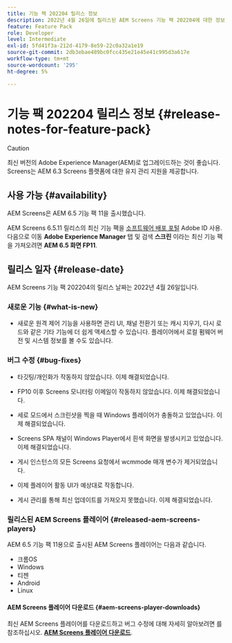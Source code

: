 ```yaml
---
title: 기능 팩 202204 릴리스 정보
description: 2022년 4월 26일에 릴리스된 AEM Screens 기능 팩 202204에 대한 정보를 얻으려면 이 페이지를 따르십시오.
feature: Feature Pack
role: Developer
level: Intermediate
exl-id: 5fd41f3a-212d-4179-8e59-22c0a32a1e19
source-git-commit: 2db3ebae489bc0fcc435e21e45e41c995d3a617e
workflow-type: tm+mt
source-wordcount: '295'
ht-degree: 5%

---
```


# 기능 팩 202204 릴리스 정보 {#release-notes-for-feature-pack}

>[!CAUTION]
>최신 버전의 Adobe Experience Manager(AEM)로 업그레이드하는 것이 좋습니다. Screens는 AEM 6.3 Screens 플랫폼에 대한 유지 관리 지원을 제공합니다.

## 사용 가능 {#availability}

AEM Screens은 AEM 6.5 기능 팩 11을 출시했습니다.

AEM Screens 6.5.11 릴리스의 최신 기능 팩을 [소프트웨어 배포 포털](https://experience.adobe.com/#/downloads/content/software-distribution/en/aem.html) Adobe ID 사용. 다음으로 이동 **Adobe Experience Manager** 탭 및 검색 **스크린** 이라는 최신 기능 팩을 가져오려면 **AEM 6.5 화면 FP11**.

## 릴리스 일자 {#release-date}

AEM Screens 기능 팩 202204의 릴리스 날짜는 2022년 4월 26일입니다.

### 새로운 기능 {#what-is-new}

* 새로운 원격 제어 기능을 사용하면 관리 UI, 채널 전환기 또는 캐시 지우기, 다시 로드와 같은 기타 기능에 더 쉽게 액세스할 수 있습니다. 플레이어에서 로컬 펌웨어 버전 및 시스템 정보를 볼 수도 있습니다.

### 버그 수정 {#bug-fixes}

* 타깃팅/개인화가 작동하지 않았습니다. 이제 해결되었습니다.

* FP10 이후 Screens 모니터링 이메일이 작동하지 않았습니다. 이제 해결되었습니다.

* 세로 모드에서 스크린샷을 찍을 때 Windows 플레이어가 충돌하고 있었습니다. 이제 해결되었습니다.

* Screens SPA 채널이 Windows Player에서 흰색 화면을 발생시키고 있었습니다. 이제 해결되었습니다.

* 게시 인스턴스의 모든 Screens 요청에서 wcmmode 매개 변수가 제거되었습니다.

* 이제 플레이어 활동 UI가 예상대로 작동합니다.

* 게시 관리를 통해 최신 업데이트를 가져오지 못했습니다. 이제 해결되었습니다.

### 릴리스된 AEM Screens 플레이어 {#released-aem-screens-players}

AEM 6.5 기능 팩 11용으로 출시된 AEM Screens 플레이어는 다음과 같습니다.

* 크롬OS
* Windows
* 티젠
* Android
* Linux

#### AEM Screens 플레이어 다운로드  {#aem-screens-player-downloads}

최신 AEM Screens 플레이어를 다운로드하고 버그 수정에 대해 자세히 알아보려면 를 참조하십시오. **[AEM Screens 플레이어 다운로드](https://download.macromedia.com/screens/index.html)**.
